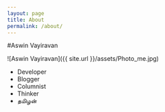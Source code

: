 ```yaml
---
layout: page
title: About
permalink: /about/
---
```


#Aswin Vayiravan

![Aswin Vayiravan]({{ site.url }}/assets/Photo_me.jpg)

* Developer
* Blogger
* Columnist
* Thinker
* தமிழன்
